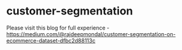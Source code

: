 # customer-segmentation
Please visit this blog for full experience - https://medium.com/@rajdeepmondal/customer-segmentation-on-ecommerce-dataset-dfbc2d88113c
